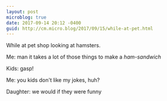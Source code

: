 ```yaml
---
layout: post
microblog: true
date: 2017-09-14 20:12 -0400
guid: http://cm.micro.blog/2017/09/15/while-at-pet.html
---
```

While at pet shop looking at hamsters. 

Me: man it takes a lot of those things to make a _ham-sandwich_

Kids: gasp!

Me: you kids don't like my jokes, huh?

Daughter: we would if they were funny 
